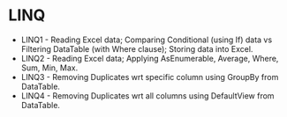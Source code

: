 # LINQ

- LINQ1 - Reading Excel data; Comparing Conditional (using If) data vs Filtering DataTable (with Where clause); Storing data into Excel.
- LINQ2 - Reading Excel data; Applying AsEnumerable, Average, Where, Sum, Min, Max.
- LINQ3 - Removing Duplicates wrt specific column using GroupBy from DataTable.
- LINQ4 - Removing Duplicates wrt all columns using DefaultView from DataTable.
